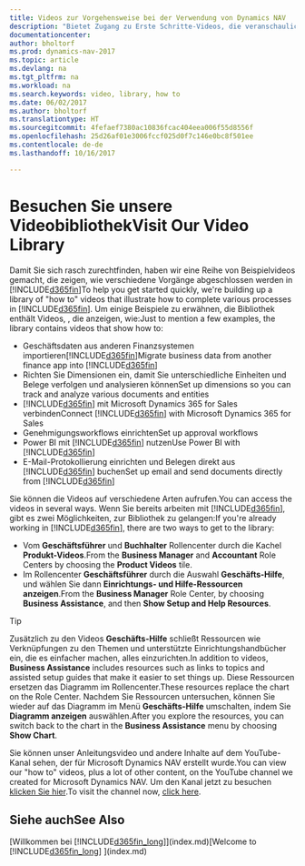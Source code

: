 ```yaml
---
title: Videos zur Vorgehensweise bei der Verwendung von Dynamics NAV
description: "Bietet Zugang zu Erste Schritte-Videos, die veranschaulichen, wie häufige Aufgaben ausgeführt werden."
documentationcenter: 
author: bholtorf
ms.prod: dynamics-nav-2017
ms.topic: article
ms.devlang: na
ms.tgt_pltfrm: na
ms.workload: na
ms.search.keywords: video, library, how to
ms.date: 06/02/2017
ms.author: bholtorf
ms.translationtype: HT
ms.sourcegitcommit: 4fefaef7380ac10836fcac404eea006f55d8556f
ms.openlocfilehash: 25d26af01e3006fccf025d0f7c146e0bc8f501ee
ms.contentlocale: de-de
ms.lasthandoff: 10/16/2017

---
```

# <a name="visit-our-video-library"></a><span data-ttu-id="70433-103">Besuchen Sie unsere Videobibliothek</span><span class="sxs-lookup"><span data-stu-id="70433-103">Visit Our Video Library</span></span>
<span data-ttu-id="70433-104">Damit Sie sich rasch zurechtfinden, haben wir eine Reihe von Beispielvideos gemacht, die zeigen, wie verschiedene Vorgänge abgeschlossen werden in [!INCLUDE[d365fin](includes/d365fin_md.md)]</span><span class="sxs-lookup"><span data-stu-id="70433-104">To help you get started quickly, we're building up a library of "how to" videos that illustrate how to complete various processes in [!INCLUDE[d365fin](includes/d365fin_md.md)].</span></span> <span data-ttu-id="70433-105">Um einige Beispiele zu erwähnen, die Bibliothek enthält Videos, , die anzeigen, wie:</span><span class="sxs-lookup"><span data-stu-id="70433-105">Just to mention a few examples, the library contains videos that show how to:</span></span>  

* <span data-ttu-id="70433-106">Geschäftsdaten aus anderen Finanzsystemen importieren[!INCLUDE[d365fin](includes/d365fin_md.md)]</span><span class="sxs-lookup"><span data-stu-id="70433-106">Migrate business data from another finance app into [!INCLUDE[d365fin](includes/d365fin_md.md)]</span></span>  
* <span data-ttu-id="70433-107">Richten Sie Dimensionen ein, damit Sie unterschiedliche Einheiten und Belege verfolgen und analysieren können</span><span class="sxs-lookup"><span data-stu-id="70433-107">Set up dimensions so you can track and analyze various documents and entities</span></span>
* <span data-ttu-id="70433-108">[!INCLUDE[d365fin](includes/d365fin_md.md)] mit Microsoft Dynamics 365 for Sales verbinden</span><span class="sxs-lookup"><span data-stu-id="70433-108">Connect [!INCLUDE[d365fin](includes/d365fin_md.md)] with Microsoft Dynamics 365 for Sales</span></span>
* <span data-ttu-id="70433-109">Genehmigungsworkflows einrichten</span><span class="sxs-lookup"><span data-stu-id="70433-109">Set up approval workflows</span></span>  
* <span data-ttu-id="70433-110">Power BI mit  [!INCLUDE[d365fin](includes/d365fin_md.md)] nutzen</span><span class="sxs-lookup"><span data-stu-id="70433-110">Use Power BI with [!INCLUDE[d365fin](includes/d365fin_md.md)]</span></span>  
* <span data-ttu-id="70433-111">E-Mail-Protokollierung einrichten und Belegen direkt aus [!INCLUDE[d365fin](includes/d365fin_md.md)] buchen</span><span class="sxs-lookup"><span data-stu-id="70433-111">Set up email and send documents directly from [!INCLUDE[d365fin](includes/d365fin_md.md)]</span></span>  

<span data-ttu-id="70433-112">Sie können die Videos auf verschiedene Arten aufrufen.</span><span class="sxs-lookup"><span data-stu-id="70433-112">You can access the videos in several ways.</span></span> <span data-ttu-id="70433-113">Wenn Sie bereits arbeiten mit [!INCLUDE[d365fin](includes/d365fin_md.md)], gibt es zwei Möglichkeiten, zur Bibliothek zu gelangen:</span><span class="sxs-lookup"><span data-stu-id="70433-113">If you're already working in [!INCLUDE[d365fin](includes/d365fin_md.md)], there are two ways to get to the library:</span></span>

* <span data-ttu-id="70433-114">Vom **Geschäftsführer** und **Buchhalter** Rollencenter durch die Kachel **Produkt-Videos**.</span><span class="sxs-lookup"><span data-stu-id="70433-114">From the **Business Manager** and **Accountant** Role Centers by choosing the **Product Videos** tile.</span></span>  
* <span data-ttu-id="70433-115">Im Rollencenter **Geschäftsführer** durch die Auswahl **Geschäfts-Hilfe**, und wählen Sie dann **Einrichtungs- und Hilfe-Ressourcen anzeigen**.</span><span class="sxs-lookup"><span data-stu-id="70433-115">From the **Business Manager** Role Center, by choosing **Business Assistance**, and then **Show Setup and Help Resources**.</span></span>  

> [!Tip]  
> <span data-ttu-id="70433-116">Zusätzlich zu den Videos **Geschäfts-Hilfe** schließt Ressourcen wie Verknüpfungen zu den Themen und unterstützte Einrichtungshandbücher ein, die es einfacher machen, alles einzurichten.</span><span class="sxs-lookup"><span data-stu-id="70433-116">In addition to videos, **Business Assistance** includes resources such as links to topics and assisted setup guides that make it easier to set things up.</span></span> <span data-ttu-id="70433-117">Diese Ressourcen ersetzen das Diagramm im Rollencenter.</span><span class="sxs-lookup"><span data-stu-id="70433-117">These resources replace the chart on the Role Center.</span></span> <span data-ttu-id="70433-118">Nachdem Sie Ressourcen untersuchen, können Sie wieder auf das Diagramm im Menü **Geschäfts-Hilfe** umschalten, indem Sie **Diagramm anzeigen** auswählen.</span><span class="sxs-lookup"><span data-stu-id="70433-118">After you explore the resources, you can switch back to the chart in the **Business Assistance** menu by choosing **Show Chart**.</span></span>  
  
<span data-ttu-id="70433-119">Sie können unser Anleitungsvideo und andere Inhalte auf dem YouTube-Kanal sehen, der für Microsoft Dynamics NAV erstellt wurde.</span><span class="sxs-lookup"><span data-stu-id="70433-119">You can view our "how to" videos, plus a lot of other content, on the YouTube channel we created for Microsoft Dynamics NAV.</span></span> <span data-ttu-id="70433-120">Um den Kanal jetzt zu besuchen [klicken Sie hier](https://go.microsoft.com/fwlink/?linkid=851533).</span><span class="sxs-lookup"><span data-stu-id="70433-120">To visit the channel now, [click here](https://go.microsoft.com/fwlink/?linkid=851533).</span></span>

## <a name="see-also"></a><span data-ttu-id="70433-121">Siehe auch</span><span class="sxs-lookup"><span data-stu-id="70433-121">See Also</span></span>
<span data-ttu-id="70433-122">[Willkommen bei [!INCLUDE[d365fin_long](includes/d365fin_long_md.md)]](index.md)</span><span class="sxs-lookup"><span data-stu-id="70433-122">[Welcome to [!INCLUDE[d365fin_long](includes/d365fin_long_md.md)] ](index.md)</span></span>

